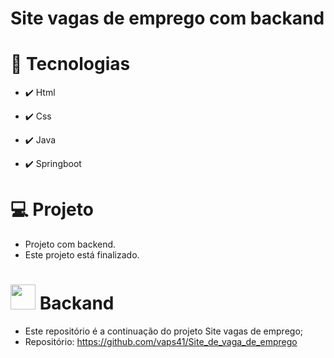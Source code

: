 # Site vagas de emprego com backand

# 🚀 Tecnologias

* ✔️ Html

* ✔️ Css

* ✔️ Java

* ✔️ Springboot

# 💻 Projeto

* Projeto com backend.
* Este projeto está finalizado.

# <img src="https://vaps41.github.io/Site_de_vaga_de_emprego/midia/backend.png" width="40" height="40"> Backand

* Este repositório é a continuação do projeto Site vagas de emprego;
* Repositório: https://github.com/vaps41/Site_de_vaga_de_emprego
